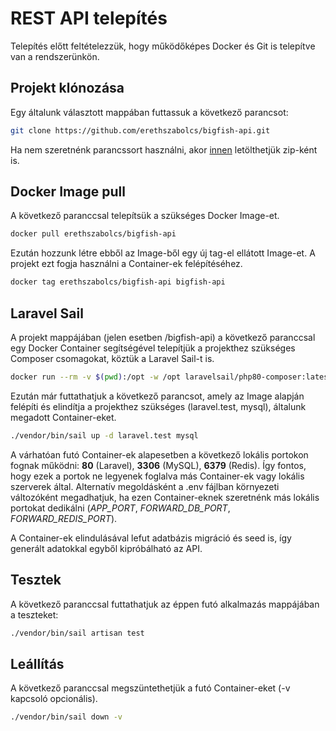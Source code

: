 # REST API telepítés

Telepítés előtt feltételezzük, hogy működőképes Docker és Git is telepítve van a rendszerünkön. 

## Projekt klónozása

Egy általunk választott mappában futtassuk a következő parancsot:

```bash
git clone https://github.com/erethszabolcs/bigfish-api.git
```
Ha nem szeretnénk parancssort használni, akor [innen](https://github.com/erethszabolcs/bigfish-api) letölthetjük zip-ként is.

## Docker Image pull
A következő paranccsal telepítsük a szükséges Docker Image-et.

```bash
docker pull erethszabolcs/bigfish-api
```
Ezután hozzunk létre ebből az Image-ből egy új tag-el ellátott Image-et. A projekt ezt fogja használni a Container-ek felépítéséhez.

```bash
docker tag erethszabolcs/bigfish-api bigfish-api
```

## Laravel Sail

A projekt mappájában (jelen esetben /bigfish-api) a következő paranccsal egy Docker Container segítségével telepítjük a projekthez szükséges Composer csomagokat, köztük a Laravel Sail-t is.

```bash
docker run --rm -v $(pwd):/opt -w /opt laravelsail/php80-composer:latest composer install
```

Ezután már futtathatjuk a következő parancsot, amely az Image alapján felépíti és elindítja a projekthez szükséges (laravel.test, mysql), általunk megadott Container-eket. 

```bash
./vendor/bin/sail up -d laravel.test mysql
```

A várhatóan futó Container-ek alapesetben a következő lokális portokon fognak működni: **80** (Laravel), **3306** (MySQL), **6379** (Redis). Így fontos, hogy ezek a portok ne legyenek foglalva más Container-ek vagy lokális szerverek által. Alternatív megoldásként a .env fájlban környezeti változóként megadhatjuk, ha ezen Container-eknek szeretnénk más lokális portokat dedikálni (*APP_PORT*, *FORWARD_DB_PORT*, *FORWARD_REDIS_PORT*).

A Container-ek elindulásával lefut adatbázis migráció és seed is, így generált adatokkal egyből kipróbálható az API.

## Tesztek

A következő paranccsal futtathatjuk az éppen futó alkalmazás mappájában a teszteket:

```bash
./vendor/bin/sail artisan test
```

## Leállítás
A következő paranccsal megszüntethetjük a futó Container-eket (-v kapcsoló opcionális).
```bash
./vendor/bin/sail down -v
```
